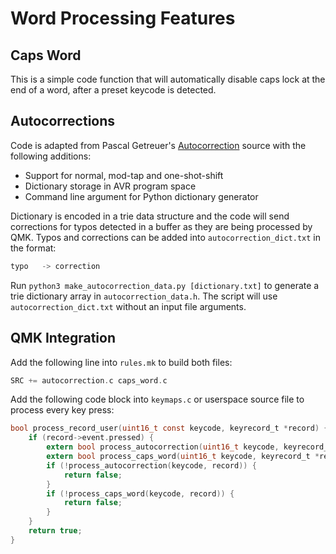 # Word Processing Features

## Caps Word
This is a simple code function that will automatically disable caps lock at the end of a word, after a preset keycode is detected.

## Autocorrections
Code is adapted from Pascal Getreuer's [Autocorrection](https://getreuer.info/posts/keyboards/autocorrection) source with the following additions:
* Support for normal, mod-tap and one-shot-shift
* Dictionary storage in AVR program space
* Command line argument for Python dictionary generator

Dictionary is encoded in a trie data structure and the code will send corrections for typos detected in a buffer as they are being processed by QMK. Typos and corrections can be added into `autocorrection_dict.txt` in the format:
```c
typo   -> correction
```
Run `python3 make_autocorrection_data.py [dictionary.txt]` to generate a trie dictionary array in `autocorrection_data.h`. The script will use `autocorrection_dict.txt` without an input file arguments.

## QMK Integration
Add the following line into `rules.mk` to build both files:
```c
SRC += autocorrection.c caps_word.c
```
Add the following code block into `keymaps.c` or userspace source file to process every key press:
```c
bool process_record_user(uint16_t const keycode, keyrecord_t *record) {
    if (record->event.pressed) {
        extern bool process_autocorrection(uint16_t keycode, keyrecord_t* record);
        extern bool process_caps_word(uint16_t keycode, keyrecord_t *record);
        if (!process_autocorrection(keycode, record)) {
            return false;
        }
        if (!process_caps_word(keycode, record)) {
            return false; 
        }
    }
    return true;
}
```
